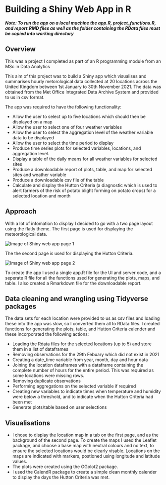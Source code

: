 
# Building a Shiny Web App in R  
***Note: To run the app on a local machine the app.R, project_functions.R, and report.RMD files as well as the folder containing the RData files must be copied into working directory*** 

## Overview

This was a project I completed as part of an R programming module from an MSc in Data Analytics  

This aim of this project was to build a Shiny app which visualises and summarises hourly metorological data collected at 20 locations across the United Kingdom between 1st January to 30th November 2021. The data was obtained from the Met Office Integrated Data Archive System and provided to us in csv format.
  
The app was required to have the following functionality:
- Allow the user to select up to five locations which should then be displayed on a map
- Allow the user to select one of four weather variables
- Allow the user to select the aggregation level of the weather variable data to be displayed
- Allow the user to select the time period to display
- Produce time series plots for selected variables, locations, and aggregation level.
- Display a table of the daily means for all weather variables for selected sites
- Produce a downloadable report of plots, table, and map for selected sites and weather variable
- Produce a downloadable csv file of the table
- Calculate and display the Hutton Criteria (a diagnostic which is used to alert farmers of the risk of potato blight forming on potato crops) for a selected location and month

## Approach  
With a lot of infomation to display I decided to go with a two page layout using the flatly theme. The first page is used for displaying the meteorological data.  

![Image of Shiny web app page 1](https://github.com/MarkMData/images/blob/main/Shiny_app_pg1.PNG?raw=true)  

The the second page is used for displaying the Hutton Criteria.  

![Image of Shiny web app page 2](https://github.com/MarkMData/images/blob/main/Shiny_app_pg2.PNG?raw=true)  

To create the app I used a single app.R file for the UI and server code, and a seperate R file for all the functions used for generating the plots, maps, and table. I also created a Rmarkdown file for the downloadable report.  

## Data cleaning and wrangling using Tidyverse packages

The data sets for each location were provided to us as csv files and loading these into the app was slow, so I converted them all to RData files. I created functions for generating the plots, table, and Hutton Criteria calender and these incorporated the following actions:
- Loading the Rdata files for the selected locations (up to 5) and store them in a list of dataframes
- Removing observations for the 29th Febuary which did not exist in 2021
- Creating a date_time variable from year, month, day and hour data
- Joining the location dataframes with a dataframe containing the complete number of hours for the entire period. This was required as some locations were missing rows.
- Removing duplicate observations
- Performing aggregations on the selected variable if required
- Creating new variables to indicate times when temperature and humidity were below a threshold, and to indicate when the Hutton Criteria had been met
- Generate plots/table based on user selections

## Visualisations  
- I chose to display the location map in a tab on the first page, and as the background of the second page. To create the maps I used the Leaflet package, and choose a base map with neutral colours and no text, to ensure the selected locations would be clearly visable. Locations on the maps are indicated with markers, postioned using longitude and latitude values.
- The plots were created using the GGplot2 package.
- I used the CalendR package to create a simple clean monthly calender to display the days the Hutton Criteria was met.

